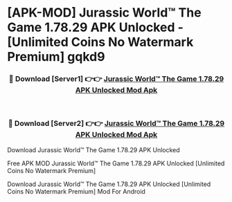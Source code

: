 # [APK-MOD] Jurassic World™  The Game 1.78.29 APK Unlocked - [Unlimited Coins No Watermark Premium] gqkd9



<div align="center">
<h3>🔴 Download [Server1] 👉👉 <a href="https://momento.my/?title=Jurassic_World™__The_Game_1.78.29_APK_Unlocked">Jurassic World™  The Game 1.78.29 APK Unlocked Mod Apk</a></h3><br>

<h3>🔴 Download [Server2] 👉👉 <a href="https://momento.my/?title=Jurassic_World™__The_Game_1.78.29_APK_Unlocked">Jurassic World™  The Game 1.78.29 APK Unlocked Mod Apk</a></h3>
</div>



Download Jurassic World™  The Game 1.78.29 APK Unlocked 

Free APK MOD Jurassic World™  The Game 1.78.29 APK Unlocked [Unlimited Coins No Watermark Premium]

Download Jurassic World™  The Game 1.78.29 APK Unlocked [Unlimited Coins No Watermark Premium] Mod For Android
